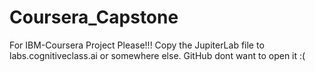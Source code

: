 # Coursera_Capstone
For IBM-Coursera Project
Please!!! Copy the JupiterLab file to labs.cognitiveclass.ai or somewhere else. GitHub dont want to open it :(

